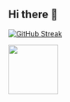## Hi there 👋

<!--
**aaronzshey/aaronzshey** is a ✨ _special_ ✨ repository because its `README.md` (this file) appears on your GitHub profile.

Here are some ideas to get you started:

- 🔭 I’m currently working on ...
- 🌱 I’m currently learning ...
- 👯 I’m looking to collaborate on ...
- 🤔 I’m looking for help with ...
- 💬 Ask me about ...
- 📫 How to reach me: ...
- 😄 Pronouns: ...
- ⚡ Fun fact: ...
-->


[![GitHub Streak](https://aaron-github-streak.vercel.app?user=aaronzshey)](https://git.io/streak-stats)


<img height="100px" width="100px" src="https://cdn.jsdelivr.net/gh/devicons/devicon@latest/icons/react/react-original.svg" />
          
